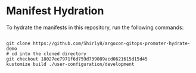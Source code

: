 
# Manifest Hydration

To hydrate the manifests in this repository, run the following commands:

```shell

git clone https://github.com/Shirly8/argocon-gitops-promoter-hydrate-demo
# cd into the cloned directory
git checkout 18027ee7971f6d759d739089acd0621615d15d45
kustomize build ./user-configuration/development
```